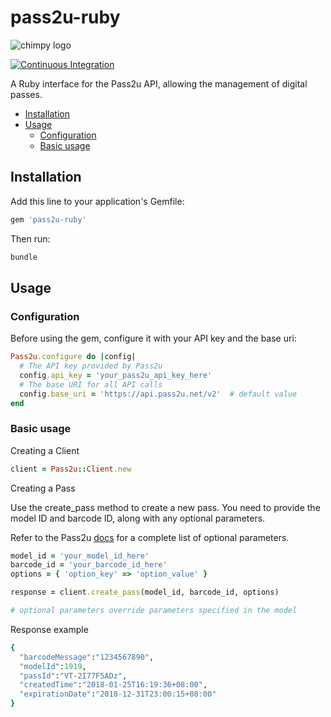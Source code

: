 # pass2u-ruby
![chimpy logo](https://github.com/user-attachments/assets/4fdef0b2-69d7-444e-85e3-4deb12a8a02a)


[![Continuous Integration](https://github.com/heychimpy/pass2u-ruby/actions/workflows/test.yml/badge.svg?branch=main)](https://github.com/heychimpy/pass2u-ruby/actions/workflows/test.yml)


A Ruby interface for the Pass2u API, allowing the management of digital passes.

- [Installation](#installation)
- [Usage](#usage)
  - [Configuration](#configuration)
  - [Basic usage](#basic-usage)

## Installation

Add this line to your application's Gemfile:

```ruby
gem 'pass2u-ruby'
```

Then run:

```ruby
bundle
```

## Usage

### Configuration

Before using the gem, configure it with your API key and the base uri:

```ruby
Pass2u.configure do |config|
  # The API key provided by Pass2u
  config.api_key = 'your_pass2u_api_key_here'
  # The base URI for all API calls
  config.base_uri = 'https://api.pass2u.net/v2'  # default value
end
```

### Basic usage

Creating a Client

```ruby
client = Pass2u::Client.new
```

Creating a Pass

Use the create_pass method to create a new pass. You need to provide the model ID and barcode ID, along with any optional parameters.

Refer to the Pass2u [docs](https://www.pass2u.net/documentation) for a complete list of optional parameters.

```ruby
model_id = 'your_model_id_here'
barcode_id = 'your_barcode_id_here'
options = { 'option_key' => 'option_value' } 

response = client.create_pass(model_id, barcode_id, options)

# optional parameters override parameters specified in the model
```

Response example

```ruby
{
  "barcodeMessage":"1234567890",
  "modelId":1919,
  "passId":"VT-2I77F5ADz",
  "createdTime":"2018-01-25T16:19:36+08:00",
  "expirationDate":"2018-12-31T23:00:15+08:00"
}
```
